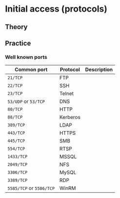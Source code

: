 # Initial access (protocols)

## Theory

## Practice

### Well known ports

| Common port              | Protocol | Description |
| ------------------------ | -------- | ----------- |
| `21/TCP`                 | FTP      |             |
| `22/TCP`                 | SSH      |             |
| `23/TCP`                 | Telnet   |             |
| `53/UDP` or `53/TCP`     | DNS      |             |
| `80/TCP`                 | HTTP     |             |
| `88/TCP`                 | Kerberos |             |
| `389/TCP`                | LDAP     |             |
| `443/TCP`                | HTTPS    |             |
| `445/TCP`                | SMB      |             |
| `554/TCP`                | RTSP     |             |
| `1433/TCP`               | MSSQL    |             |
| `2049/TCP`               | NFS      |             |
| `3306/TCP`               | MySQL    |             |
| `3389/TCP`               | RDP      |             |
| `5585/TCP` or `5586/TCP` | WinRM    |             |
